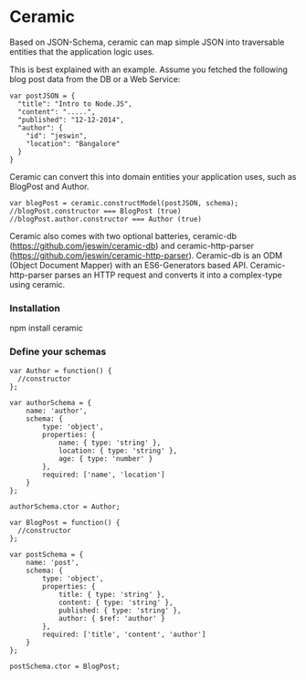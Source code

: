 Ceramic
=======
Based on JSON-Schema, ceramic can map simple JSON into traversable entities that the application logic uses.

This is best explained with an example. Assume you fetched the following blog post data from the DB or a Web Service:
```
var postJSON = {
  "title": "Intro to Node.JS",
  "content": ".....",
  "published": "12-12-2014",
  "author": {
    "id": "jeswin",
    "location": "Bangalore"
  }
}
```

Ceramic can convert this into domain entities your application uses, such as BlogPost and Author.
```
var blogPost = ceramic.constructModel(postJSON, schema);
//blogPost.constructor === BlogPost (true)
//blogPost.author.constructor === Author (true)
```

Ceramic also comes with two optional batteries, ceramic-db (https://github.com/jeswin/ceramic-db) and ceramic-http-parser (https://github.com/jeswin/ceramic-http-parser). Ceramic-db is an ODM (Object Document Mapper) with an ES6-Generators based API. Ceramic-http-parser parses an HTTP request and converts it into a complex-type using ceramic. 

### Installation
npm install ceramic

### Define your schemas
```
var Author = function() {
  //constructor
};

var authorSchema = {
    name: 'author',
    schema: {
        type: 'object',
        properties: {
            name: { type: 'string' },
            location: { type: 'string' },
            age: { type: 'number' }
        },
        required: ['name', 'location']
    }
};

authorSchema.ctor = Author;

var BlogPost = function() {
  //constructor
};

var postSchema = {
    name: 'post',
    schema: {
        type: 'object',
        properties: {
            title: { type: 'string' },
            content: { type: 'string' },
            published: { type: 'string' },
            author: { $ref: 'author' }
        },
        required: ['title', 'content', 'author']
    }
};

postSchema.ctor = BlogPost;
```

